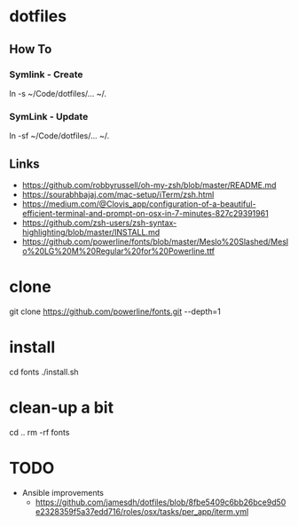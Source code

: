 # dotfiles

## How To

### Symlink - Create
ln -s ~/Code/dotfiles/... ~/.

### SymLink - Update
ln -sf ~/Code/dotfiles/... ~/.


## Links

- https://github.com/robbyrussell/oh-my-zsh/blob/master/README.md
- https://sourabhbajaj.com/mac-setup/iTerm/zsh.html
- https://medium.com/@Clovis_app/configuration-of-a-beautiful-efficient-terminal-and-prompt-on-osx-in-7-minutes-827c29391961
- https://github.com/zsh-users/zsh-syntax-highlighting/blob/master/INSTALL.md
- https://github.com/powerline/fonts/blob/master/Meslo%20Slashed/Meslo%20LG%20M%20Regular%20for%20Powerline.ttf

# clone
git clone https://github.com/powerline/fonts.git --depth=1
# install
cd fonts
./install.sh
# clean-up a bit
cd ..
rm -rf fonts

# TODO

- Ansible improvements
  - https://github.com/jamesdh/dotfiles/blob/8fbe5409c6bb26bce9d50e2328359f5a37edd716/roles/osx/tasks/per_app/iterm.yml
